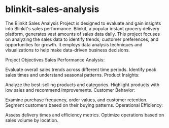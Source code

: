 # blinkit-sales-analysis
The Blinkit Sales Analysis Project is designed to evaluate and gain insights into Blinkit's sales performance. Blinkit, a popular instant grocery delivery platform, generates vast amounts of sales data daily. This project focuses on analyzing the sales data to identify trends, customer preferences, and opportunities for growth. It employs data analysis techniques and visualizations to help make data-driven business decisions.

Project Objectives
Sales Performance Analysis:

Evaluate overall sales trends across different time periods.
Identify peak sales times and understand seasonal patterns.
Product Insights:

Analyze the best-selling products and categories.
Highlight products with low sales and recommend improvements.
Customer Behavior:

Examine purchase frequency, order values, and customer retention.
Segment customers based on their buying patterns.
Operational Efficiency:

Assess delivery times and efficiency metrics.
Optimize operations based on sales volume by location.
